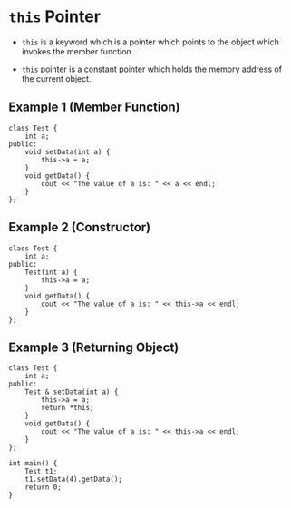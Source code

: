 # `this` Pointer

- `this` is a keyword which is a pointer which points to the object which invokes the member function.

- `this` pointer is a constant pointer which holds the memory address of the current object.

## Example 1 (Member Function)

    class Test {
        int a;
    public:
        void setData(int a) {
            this->a = a;
        }
        void getData() {
            cout << "The value of a is: " << a << endl;
        }
    };

## Example 2 (Constructor)

    class Test {
        int a;
    public:
        Test(int a) {
            this->a = a;
        }
        void getData() {
            cout << "The value of a is: " << this->a << endl;
        }
    };

## Example 3 (Returning Object)

    class Test {
        int a;
    public:
        Test & setData(int a) {
            this->a = a;
            return *this;
        }
        void getData() {
            cout << "The value of a is: " << this->a << endl;
        }
    };

    int main() {
        Test t1;
        t1.setData(4).getData();
        return 0;
    }
